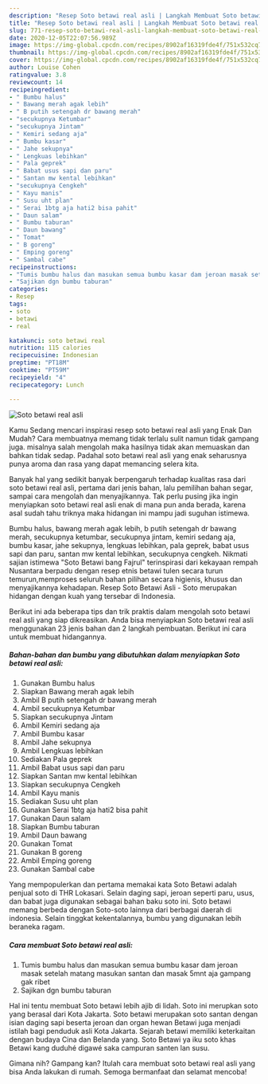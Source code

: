 ```yaml
---
description: "Resep Soto betawi real asli | Langkah Membuat Soto betawi real asli Yang Enak Dan Mudah"
title: "Resep Soto betawi real asli | Langkah Membuat Soto betawi real asli Yang Enak Dan Mudah"
slug: 771-resep-soto-betawi-real-asli-langkah-membuat-soto-betawi-real-asli-yang-enak-dan-mudah
date: 2020-12-05T22:07:56.989Z
image: https://img-global.cpcdn.com/recipes/8902af16319fde4f/751x532cq70/soto-betawi-real-asli-foto-resep-utama.jpg
thumbnail: https://img-global.cpcdn.com/recipes/8902af16319fde4f/751x532cq70/soto-betawi-real-asli-foto-resep-utama.jpg
cover: https://img-global.cpcdn.com/recipes/8902af16319fde4f/751x532cq70/soto-betawi-real-asli-foto-resep-utama.jpg
author: Louise Cohen
ratingvalue: 3.8
reviewcount: 14
recipeingredient:
- " Bumbu halus"
- " Bawang merah agak lebih"
- " B putih setengah dr bawang merah"
- "secukupnya Ketumbar"
- "secukupnya Jintam"
- " Kemiri sedang aja"
- " Bumbu kasar"
- " Jahe sekupnya"
- " Lengkuas lebihkan"
- " Pala geprek"
- " Babat usus sapi dan paru"
- " Santan mw kental lebihkan"
- "secukupnya Cengkeh"
- " Kayu manis"
- " Susu uht plan"
- " Serai 1btg aja hati2 bisa pahit"
- " Daun salam"
- " Bumbu taburan"
- " Daun bawang"
- " Tomat"
- " B goreng"
- " Emping goreng"
- " Sambal cabe"
recipeinstructions:
- "Tumis bumbu halus dan masukan semua bumbu kasar dam jeroan masak setelah matang masukan santan dan masak 5mnt aja gampang gak ribet"
- "Sajikan dgn bumbu taburan"
categories:
- Resep
tags:
- soto
- betawi
- real

katakunci: soto betawi real 
nutrition: 115 calories
recipecuisine: Indonesian
preptime: "PT18M"
cooktime: "PT59M"
recipeyield: "4"
recipecategory: Lunch

---
```



![Soto betawi real asli](https://img-global.cpcdn.com/recipes/8902af16319fde4f/751x532cq70/soto-betawi-real-asli-foto-resep-utama.jpg)

Kamu Sedang mencari inspirasi resep soto betawi real asli yang Enak Dan Mudah? Cara membuatnya memang tidak terlalu sulit namun tidak gampang juga. misalnya salah mengolah maka hasilnya tidak akan memuaskan dan bahkan tidak sedap. Padahal soto betawi real asli yang enak seharusnya punya aroma dan rasa yang dapat memancing selera kita.

Banyak hal yang sedikit banyak berpengaruh terhadap kualitas rasa dari soto betawi real asli, pertama dari jenis bahan, lalu pemilihan bahan segar, sampai cara mengolah dan menyajikannya. Tak perlu pusing jika ingin menyiapkan soto betawi real asli enak di mana pun anda berada, karena asal sudah tahu triknya maka hidangan ini mampu jadi suguhan istimewa.

Bumbu halus, bawang merah agak lebih, b putih setengah dr bawang merah, secukupnya ketumbar, secukupnya jintam, kemiri sedang aja, bumbu kasar, jahe sekupnya, lengkuas lebihkan, pala geprek, babat usus sapi dan paru, santan mw kental lebihkan, secukupnya cengkeh. Nikmati sajian istimewa &#34;Soto Betawi bang Fajrul&#34; terinspirasi dari kekayaan rempah Nusantara berpadu dengan resep etnis betawi tulen secara turun temurun,memproses seluruh bahan pilihan secara higienis, khusus dan menyajikannya kehadapan. Resep Soto Betawi Asli - Soto merupakan hidangan dengan kuah yang tersebar di Indonesia.


Berikut ini ada beberapa tips dan trik praktis dalam mengolah soto betawi real asli yang siap dikreasikan. Anda bisa menyiapkan Soto betawi real asli menggunakan 23 jenis bahan dan 2 langkah pembuatan. Berikut ini cara untuk membuat hidangannya.

<!--inarticleads1-->

##### Bahan-bahan dan bumbu yang dibutuhkan dalam menyiapkan Soto betawi real asli:

1. Gunakan  Bumbu halus
1. Siapkan  Bawang merah agak lebih
1. Ambil  B putih setengah dr bawang merah
1. Ambil secukupnya Ketumbar
1. Siapkan secukupnya Jintam
1. Ambil  Kemiri sedang aja
1. Ambil  Bumbu kasar
1. Ambil  Jahe sekupnya
1. Ambil  Lengkuas lebihkan
1. Sediakan  Pala geprek
1. Ambil  Babat usus sapi dan paru
1. Siapkan  Santan mw kental lebihkan
1. Siapkan secukupnya Cengkeh
1. Ambil  Kayu manis
1. Sediakan  Susu uht plan
1. Gunakan  Serai 1btg aja hati2 bisa pahit
1. Gunakan  Daun salam
1. Siapkan  Bumbu taburan
1. Ambil  Daun bawang
1. Gunakan  Tomat
1. Gunakan  B goreng
1. Ambil  Emping goreng
1. Gunakan  Sambal cabe


Yang mempopulerkan dan pertama memakai kata Soto Betawi adalah penjual soto di THR Lokasari. Selain daging sapi, jeroan seperti paru, usus, dan babat juga digunakan sebagai bahan baku soto ini. Soto betawi memang berbeda dengan Soto-soto lainnya dari berbagai daerah di indonesia. Selain tinggkat kekentalannya, bumbu yang digunakan lebih beraneka ragam. 

<!--inarticleads2-->

##### Cara membuat Soto betawi real asli:

1. Tumis bumbu halus dan masukan semua bumbu kasar dam jeroan masak setelah matang masukan santan dan masak 5mnt aja gampang gak ribet
1. Sajikan dgn bumbu taburan


Hal ini tentu membuat Soto betawi lebih ajib di lidah. Soto ini merupkan soto yang berasal dari Kota Jakarta. Soto betawi merupakan soto santan dengan isian daging sapi beserta jeroan dan organ hewan Betawi juga menjadi istilah bagi penduduk asli Kota Jakarta. Sejarah betawi memiliki keterkaitan dengan budaya Cina dan Belanda yang. Soto Betawi ya iku soto khas Betawi kang duduhé digawé saka campuran santen lan susu. 

Gimana nih? Gampang kan? Itulah cara membuat soto betawi real asli yang bisa Anda lakukan di rumah. Semoga bermanfaat dan selamat mencoba!
